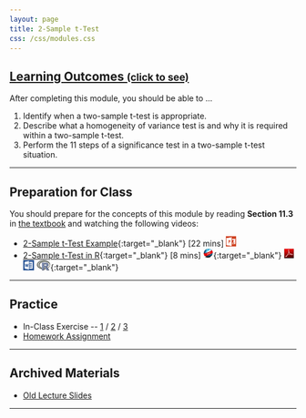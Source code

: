 ```yaml
---
layout: page
title: 2-Sample t-Test
css: /css/modules.css
---
```


<div class="panel-group-ILOs">
  <div class="panel panel-default">
    <div class="panel-heading">
      <h2 class="panel-title">
        <a data-toggle="collapse" href="#ILOs">Learning Outcomes <small>(click to see)</small></a>
      </h2>
    </div>
    <div id="ILOs" class="panel-collapse collapse">
      <div class="panel-body">

<p>After completing this module, you should be able to ...</p>

<ol>
  <li>Identify when a two-sample t-test is appropriate.</li>
  <li>Describe what a homogeneity of variance test is and why it is required within a two-sample t-test.</li>
  <li>Perform the 11 steps of a significance test in a two-sample t-test situation.</li>
</ol>
      </div>
    </div>
  </div>
</div>

----

## Preparation for Class

You should prepare for the concepts of this module by reading **Section 11.3** in [the textbook](../../book/) and watching the following videos:

* [2-Sample t-Test Example](https://vimeo.com/user45324800/t2test-ex1){:target="_blank"} [22 mins] [![PowerPoint](../../img/ppt.png)](PPT.pptx)
* [2-Sample t-Test in R](https://vimeo.com/user45324800/2samplettest){:target="_blank"} [8 mins] [![Web](../../img/web.png)](RHO.html){:target="_blank"}  [![PDF](../../img/pdf.png)](RHO.pdf) [![MSWord](../../img/word.png)](RHO.docx)  [![R](../../img/Rlogo.png)](RHO.R){:target="_blank"}

----

## Practice

* In-Class Exercise -- [1](CE1) / [2](CE2) / [3](CE3)
* [Homework Assignment](HW)

----

## Archived Materials

* [Old Lecture Slides](PPT_old.pptx)

----
